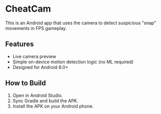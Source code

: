 
# CheatCam

This is an Android app that uses the camera to detect suspicious "snap" movements in FPS gameplay.

## Features
- Live camera preview
- Simple on-device motion detection logic (no ML required)
- Designed for Android 8.0+

## How to Build
1. Open in Android Studio.
2. Sync Gradle and build the APK.
3. Install the APK on your Android phone.

